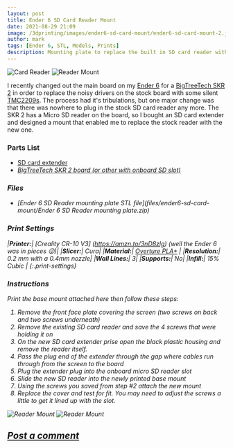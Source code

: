 ```yaml
---
layout: post
title: Ender 6 SD Card Reader Mount
date: 2021-08-29 21:09
image: /3dprinting/images/ender6-sd-card-mount/ender6-sd-card-mount-2.jpeg
author: mark
tags: [Ender 6, STL, Models, Prints]
description: Mounting plate to replace the built in SD card reader with one that works with aftermarket motherboards
---
```


![Card Reader](images/ender6-sd-card-mount/ender6-sd-card-mount-1.jpeg)
![Reader Mount](images/ender6-sd-card-mount/ender6-sd-card-mount-5.jpeg)

I recently changed out the main board on my [Ender 6](https://amzn.to/3DFuYpe) for a [BigTreeTech SKR 2](https://amzn.to/3DEARTB) in order to replace the noisy drivers on the stock board with some silent [TMC2209s](https://amzn.to/3gUbLGH). The process had it's tribulations, but one major change was that there was nowhere to plug in the stock SD card reader any more. The SKR 2 has a Micro SD reader on the board, so I bought an SD card extender and designed a mount that enabled me to replace the stock reader with the new one.

### Parts List

- [SD card extender](https://amzn.to/3jrmJ83) <i class="fab fa-amazon"/>
- [BigTreeTech SKR 2 board (or other with onboard SD slot)](https://amzn.to/3DEARTB) <i class="fab fa-amazon"/>

### Files

- [Ender 6 SD Reader mounting plate STL file](files/ender6-sd-card-mount/Ender 6 SD Reader mounting plate.zip)

### Print Settings

|**Printer:**| [Creality CR-10 V3] <i class="fab fa-amazon"/>(https://amzn.to/3nD8zlg) (well the Ender 6 was in pieces 😜)|
|**Slicer:**| Cura|
|**Material:**| [Overture PLA+](https://amzn.to/2ZxaZKh) <i class="fab fa-amazon"/> |
|**Resolution:**| 0.2 mm with a 0.4mm nozzle|
|**Wall Lines:**| 3|
|**Supports:**| No|
|**Infill:**| 15% Cubic |
{:.print-settings}

### Instructions

Print the base mount attached here then follow these steps:

1. Remove the front face plate covering the screen (two screws on back and two screws underneath)
2. Remove the existing SD card reader and save the 4 screws that were holding it on
3. On the new SD card extender prise open the black plastic housing and remove the reader itself.
4. Pass the plug end of the extender through the gap where cables run through from the screen to the board
5. Plug the extender plug into the onboard micro SD reader slot
6. Slide the new SD reader into the newly printed base mount
7. Using the screws you saved from step #2 attach the new mount
8. Replace the cover and test for fit. You may need to adjust the screws a little to get it lined up with the slot.

![Reader Mount](images/ender6-sd-card-mount/ender6-sd-card-mount-3.jpeg)
![Reader Mount](images/ender6-sd-card-mount/ender6-sd-card-mount-4.jpeg)

## [Post a comment](https://www.reddit.com/r/MarksMakerSpace/comments/pfz4su/ender_6_sd_card_reader_mount/)
